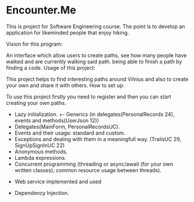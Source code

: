 # Encounter.Me
This is project for Software Engineering course. The point is to develop an application for likeminded people that enjoy hiking.

Vision for this program:

An interface which allow users to create paths, see how many people have walked and are currently walking said path. being able to finish a path by finding a code.
Usage of this project:

This project helps to find interesting paths around Vilnius and also to create your own and share it with others.
How to set up:

To use this project firstly you need to register and then you can start creating your own paths.

+  Lazy initialization.
+-  Generics (in delegates(PersonalRecords 24), events and methods(UserJson 12))
+  Delegates(MainForm, PersonalRecordsUC).
+  Events and their usage: standard and custom.
+  Exceptions and dealing with them in a meaningfull way. (TrailsUC 29, SignUpSignInUC 22)
+  Anonymous methods.
+  Lambda expressions.
+  Concurrent programming (threading or async/await (for your own written classes); common resource usage between threads).
-  Web service implemented and used
+  Dependency Injection.